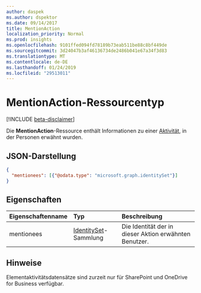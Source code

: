 ```yaml
---
author: daspek
ms.author: dspektor
ms.date: 09/14/2017
title: MentionAction
localization_priority: Normal
ms.prod: insights
ms.openlocfilehash: 9101ffed094fd78189b73eab511be88c8bf449de
ms.sourcegitcommit: 3d24047b3af46136734de2486b041e67a34f3d83
ms.translationtype: MT
ms.contentlocale: de-DE
ms.lasthandoff: 01/24/2019
ms.locfileid: "29513011"
---
```

# <a name="mentionaction-resource-type"></a>MentionAction-Ressourcentyp

[!INCLUDE [beta-disclaimer](../../includes/beta-disclaimer.md)]

Die **MentionAction**-Ressource enthält Informationen zu einer [Aktivität][], in der Personen erwähnt wurden.

[Aktivität]: itemactivity.md

## <a name="json-representation"></a>JSON-Darstellung

<!-- {
  "blockType": "resource",
  "optionalProperties": [ ],
  "@type": "microsoft.graph.mentionAction"
}-->

```json
{
  "mentionees": [{"@odata.type": "microsoft.graph.identitySet"}]
}
```

## <a name="properties"></a>Eigenschaften

| Eigenschaftenname | Typ                       | Beschreibung
|:--------------|:---------------------------|:-----------------------------
| mentionees    | [IdentitySet][]-Sammlung | Die Identität der in dieser Aktion erwähnten Benutzer.

[identitySet]: identityset.md

## <a name="remarks"></a>Hinweise

Elementaktivitätsdatensätze sind zurzeit nur für SharePoint und OneDrive for Business verfügbar.

<!--
{
  "type": "#page.annotation",
  "description": "The MentionAction object provides information about who was mentioned during an activity.",
  "keywords": "activities,activity,action,mention",
  "section": "documentation",
  "tocPath": "Resources/MentionAction",
  "suppressions": [
    "Error: /api-reference/beta/resources/mentionaction.md:\r\n      Exception processing links.\r\n    System.ArgumentException: Link Definition was null. Link text: !INCLUDE [beta-disclaimer](../../includes/beta-disclaimer.md)\r\n      at ApiDoctor.Validation.DocFile.get_LinkDestinations()\r\n      at ApiDoctor.Validation.DocSet.ValidateLinks(Boolean includeWarnings, String[] relativePathForFiles, IssueLogger issues, Boolean requireFilenameCaseMatch, Boolean printOrphanedFiles)"
  ]
}
-->
